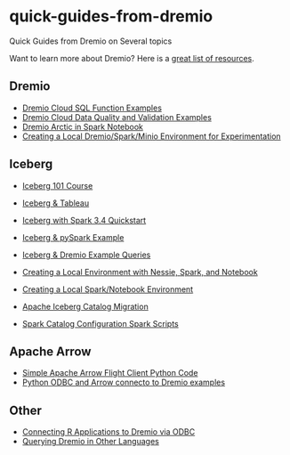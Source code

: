 # quick-guides-from-dremio
Quick Guides from Dremio on Several topics

Want to learn more about Dremio? Here is a [great list of resources](./digests/getstarted.md).

## Dremio
- [Dremio Cloud SQL Function Examples](./guides/dremiocloudsql.md)
- [Dremio Cloud Data Quality and Validation Examples](./guides/dremiocloudquality.md)
- [Dremio Arctic in Spark Notebook](./guides/arcticexercise.md)
- [Creating a Local Dremio/Spark/Minio Environment for Experimentation](./guides/icebergminiodremio.md)

## Iceberg
- [Iceberg 101 Course](https://www.dremio.com/subsurface/apache-iceberg-101-your-guide-to-learning-apache-iceberg-concepts-and-practices/)
- [Iceberg & Tableau](./guides/icebergtableau.md)
- [Iceberg with Spark 3.4 Quickstart](./guides/iceberg-start.md)
- [Iceberg & pySpark Example](./guides/icebergpyspark.md)
- [Iceberg & Dremio Example Queries](./guides/icebergdremio.md)
- [Creating a Local Environment with Nessie, Spark, and Notebook](./guides/nessie-notebook.md)
- [Creating a Local Spark/Notebook Environment](./guides/sparknotebook.md)


- [Apache Iceberg Catalog Migration](./guides/catalogmigration.md)
- [Spark Catalog Configuration Spark Scripts](./guides/bashscript.md)



## Apache Arrow
- [Simple Apache Arrow Flight Client Python Code](./guides/arrowclientpy.md)
- [Python ODBC and Arrow connecto to Dremio examples](./guides/pythonodbcarrow.md)

## Other
- [Connecting R Applications to Dremio via ODBC](./guides/rodbc.md)
- [Querying Dremio in Other Languages](./guides/languages.md)

